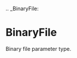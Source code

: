 [//]: # (THE CONTENT BELOW IS GENERATED. DO NOT EDIT.)
.. _BinaryFile:

# BinaryFile
[//]: # (ADD YOUR NOTES BELOW. THESE WILL BE PICKED EVERY TIME THE DOCS ARE REGENERATED. //end)

Binary file parameter type.
